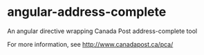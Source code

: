 angular-address-complete
========================

An angular directive wrapping Canada Post address-complete tool

For more information, see http://www.canadapost.ca/pca/
